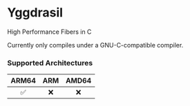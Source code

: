# Yggdrasil
High Performance Fibers in C

Currently only compiles under a GNU-C-compatible compiler.

### Supported Architectures
| ARM64 | ARM | AMD64 |
|:-----:|:---:|:-----:|
| ✅ | ❌ | ❌ |
